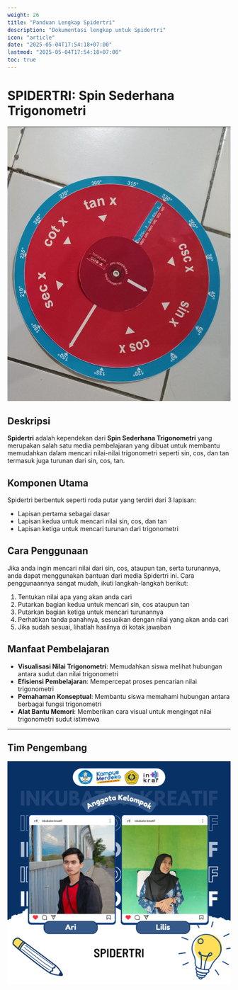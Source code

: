 ```yaml
---
weight: 26
title: "Panduan Lengkap Spidertri"
description: "Dokumentasi lengkap untuk Spidertri"
icon: "article"
date: "2025-05-04T17:54:18+07:00"
lastmod: "2025-05-04T17:54:18+07:00"
toc: true
---
```


# **SPIDERTRI: Spin Sederhana Trigonometri**

![Spidertri](/images/media_ajar/spidertri.jpg)

## **Deskripsi**

**Spidertri** adalah kependekan dari **Spin Sederhana Trigonometri** yang merupakan salah satu media pembelajaran yang dibuat untuk membantu memudahkan dalam mencari nilai-nilai trigonometri seperti sin, cos, dan tan termasuk juga turunan dari sin, cos, tan. 

## **Komponen Utama**

Spidertri berbentuk seperti roda putar yang terdiri dari 3 lapisan:
- Lapisan pertama sebagai dasar
- Lapisan kedua untuk mencari nilai sin, cos, dan tan
- Lapisan ketiga untuk mencari turunan dari trigonometri

## **Cara Penggunaan**

Jika anda ingin mencari nilai dari sin, cos, ataupun tan, serta turunannya, anda dapat menggunakan bantuan dari media Spidertri ini. Cara penggunaannya sangat mudah, ikuti langkah-langkah berikut:

1. Tentukan nilai apa yang akan anda cari
2. Putarkan bagian kedua untuk mencari sin, cos ataupun tan 
3. Putarkan bagian ketiga untuk mencari turunannya
4. Perhatikan tanda panahnya, sesuaikan dengan nilai yang akan anda cari
5. Jika sudah sesuai, lihatlah hasilnya di kotak jawaban

## **Manfaat Pembelajaran**

- **Visualisasi Nilai Trigonometri**: Memudahkan siswa melihat hubungan antara sudut dan nilai trigonometri
- **Efisiensi Pembelajaran**: Mempercepat proses pencarian nilai trigonometri
- **Pemahaman Konseptual**: Membantu siswa memahami hubungan antara berbagai fungsi trigonometri
- **Alat Bantu Memori**: Memberikan cara visual untuk mengingat nilai trigonometri sudut istimewa

---

## Tim Pengembang
![Spidertri](/images/peserta/spidertri.png)